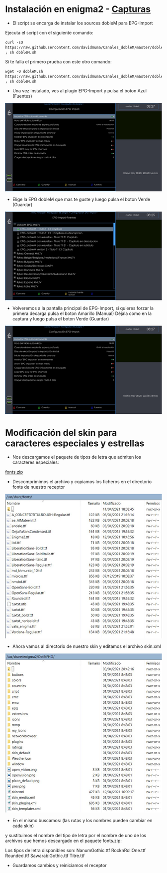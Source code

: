 # <b>Instalación en enigma2 </B> - [Capturas](https://github.com/davidmuma/EPG_dobleM/blob/master/Varios/capturasE.md)

- El script se encarga de instalar los sources dobleM para EPG-Import

Ejecuta el script con el siguiente comando:
```
curl -sO https://raw.githubusercontent.com/davidmuma/Canales_dobleM/master/dobleM.sh ; sh dobleM.sh
```
Si te falla el primero prueba con este otro comando:
```
wget -O dobleM.sh https://raw.githubusercontent.com/davidmuma/Canales_dobleM/master/dobleM.sh ; sh dobleM.sh
```

- Una vez instalado, ves al plugin EPG-Import y pulsa el boton Azul (Fuentes)

![alt text](https://raw.githubusercontent.com/davidmuma/Canales_dobleM/master/Varios/E2_I1.jpg)

- Elige la EPG dobleM que mas te guste y luego pulsa el boton Verde (Guardar)

![alt text](https://raw.githubusercontent.com/davidmuma/Canales_dobleM/master/Varios/E2_I2.jpg)

- Volveremos a la pantalla principal de EPG-Import, si quieres forzar la primera decarga pulsa el boton Amarillo (Manual)
Déjala como en la captura y luego pulsa el boton Verde (Guardar)

![alt text](https://raw.githubusercontent.com/davidmuma/Canales_dobleM/master/Varios/E2_I1.jpg)
#

# Modificación del skin para caracteres especiales y estrellas

- Nos descargamos el paquete de tipos de letra que admiten los caracteres especiales:

[fonts.zip](https://raw.githubusercontent.com/davidmuma/Canales_dobleM/master/Varios/fonts.zip)

- Descomprimimos el archivo y copiamos los ficheros en el directorio fonts de nuestro receptor

![alt text](https://raw.githubusercontent.com/davidmuma/Canales_dobleM/master/Varios/E2_S1.jpg)

- Ahora vamos al directorio de nuestro skin y editamos el archivo skin.xml

![alt text](https://raw.githubusercontent.com/davidmuma/Canales_dobleM/master/Varios/E2_S2.jpg)

- En el mismo buscamos: (las rutas y los nombres pueden cambiar en cada skin)

<font filename="/usr/share/fonts/OpenSans-Regular.ttf" name="Regular" scale="95"/>   

y sustituimos el nombre del tipo de letra por el nombre de uno de los archivos que hemos descargado en el paquete fonts.zip:

<font filename="/usr/share/fonts/NanumGothic.ttf" name="Regular" scale="95"/> 

Los tipos de letra disponibles son:
NanumGothic.ttf
RocknRollOne.ttf
Rounded.ttf
SawarabiGothic.ttf
Titre.ttf

- Guardamos cambios y reiniciamos el receptor






